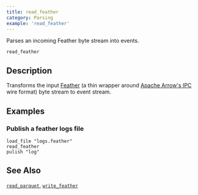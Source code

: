 ```yaml
---
title: read_feather
category: Parsing
example: 'read_feather'
---
```

Parses an incoming Feather byte stream into events.

```tql
read_feather
```

## Description

Transforms the input [Feather] (a thin wrapper around
[Apache Arrow's IPC][arrow-ipc] wire format) byte stream to event stream.

[feather]: https://arrow.apache.org/docs/python/feather.html
[arrow-ipc]: https://arrow.apache.org/docs/python/ipc.html

## Examples

### Publish a feather logs file

```tql
load_file "logs.feather"
read_feather
pulish "log"
```

## See Also

[`read_parquet`](/reference/operators/read_parquet),
[`write_feather`](/reference/operators/write_feather)
